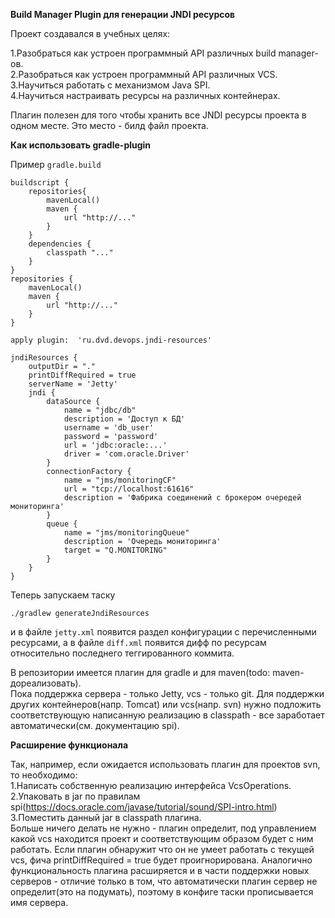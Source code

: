 **Build Manager Plugin для генерации JNDI ресурсов**

Проект создавался в учебных целях:<br/>

1.Разобраться как устроен программный API различных build manager-ов.<br/>
2.Разобраться как устроен программный API различных VCS.<br/>
3.Научиться работать с механизмом Java SPI.<br/>
4.Научиться настраивать ресурсы на различных контейнерах.<br/>

Плагин полезен для того чтобы хранить все JNDI ресурсы проекта в одном месте.
Это место - билд файл проекта.

**Как использовать gradle-plugin**

Пример ```gradle.build```

```&groovy
buildscript {
    repositories{
        mavenLocal()
        maven {
            url "http://..."
        }
    }
    dependencies {
        classpath "..."
    }
}
repositories {
    mavenLocal()
    maven {
        url "http://..."
    }
}

apply plugin:  'ru.dvd.devops.jndi-resources'

jndiResources {
    outputDir = "."
    printDiffRequired = true
    serverName = 'Jetty'
    jndi {
        dataSource {
            name = "jdbc/db"
            description = 'Доступ к БД'
            username = 'db_user'
            password = 'password'
            url = 'jdbc:oracle:...'
            driver = 'com.oracle.Driver'
        }
        connectionFactory {
            name = "jms/monitoringCF"
            url = "tcp://localhost:61616"
            description = 'Фабрика соединений с брокером очередей мониторинга'
        }
        queue {
            name = "jms/monitoringQueue"
            description = 'Очередь мониторинга'
            target = "Q.MONITORING"
        }
    }
}
```

Теперь запускаем таску
 
 ```./gradlew generateJndiResources```
 
 и в файле ```jetty.xml``` появится раздел конфигурации с перечисленными ресурсами, а в файле ```diff.xml``` 
 появится дифф по ресурсам относительно последнего теггированного коммита.
 
 
 В репозитории имеется плагин для gradle и для maven(todo: maven-дореализовать).<br/>
 Пока поддержка сервера - только Jetty, vcs - только git. Для поддержки других контейнеров(напр. Tomcat) или vcs(напр. svn) 
 нужно подложить соответствующую написанную реализацию в classpath - все заработает автоматически(см. документацию spi).<br/>
 
 **Расширение функционала**
 
 Так, например, если ожидается использовать плагин для проектов svn, то необходимо:<br/>
 1.Написать собственную реализацию интерфейса VcsOperations.<br/>
 2.Упаковать в jar по правилам spi(https://docs.oracle.com/javase/tutorial/sound/SPI-intro.html)<br/>
 3.Поместить данный jar в classpath плагина.<br/>
 Больше ничего делать не нужно - плагин определит, под управлением какой vcs находится проект и соответствующим образом будет с ним работать.
 Если плагин обнаружит что он не умеет работать с текущей vcs, фича printDiffRequired = true будет проигнорирована.
 Аналогично функциональность плагина расширяется и в части поддержки новых серверов - отличие только в том, что автоматически плагин сервер не определит(это на подумать),
 поэтому в конфиге таски прописывается имя сервера.
 
